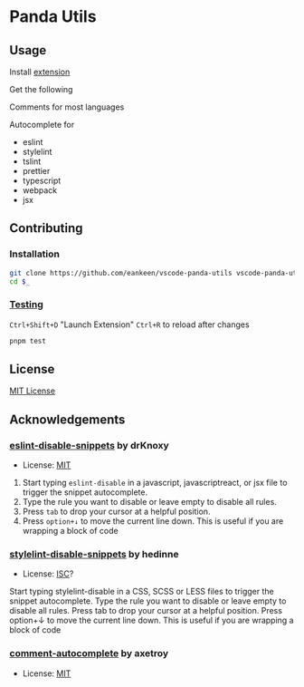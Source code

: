 # Panda Utils

## Usage

Install [extension](https://marketplace.visualstudio.com/items?itemName=EdwinKofler.vscode-panda-utils)

Get the following

Comments for
most languages

Autocomplete for
- eslint
- stylelint
- tslint
- prettier
- typescript
- webpack
- jsx

## Contributing

### Installation

```sh
git clone https://github.com/eankeen/vscode-panda-utils vscode-panda-utils
cd $_
```

### [Testing](https://code.visualstudio.com/api/working-with-extensions/testing-extension)

`Ctrl+Shift+D` "Launch Extension"
`Ctrl+R` to reload after changes

```sh
pnpm test
```

## License

[MIT License](./license)

## Acknowledgements

### [eslint-disable-snippets](https://github.com/drKnoxy/eslint-disable-snippets) by drKnoxy

- License: [MIT](https://github.com/drKnoxy/eslint-disable-snippets/blob/master/LICENSE)

1. Start typing `eslint-disable` in a javascript, javascriptreact, or jsx file to trigger the snippet autocomplete.
2. Type the rule you want to disable or leave empty to disable all rules.
3. Press `tab` to drop your cursor at a helpful position.
4. Press `option+↓` to move the current line down. This is useful if you are wrapping a block of
code

### [stylelint-disable-snippets](https://github.com/hedinne/stylelint-disable-snippets) by hedinne

- License: [ISC](https://github.com/hedinne/stylelint-disable-snippets/blob/master/package.json)?

Start typing stylelint-disable in a CSS, SCSS or LESS files to trigger the snippet autocomplete.
Type the rule you want to disable or leave empty to disable all rules.
Press tab to drop your cursor at a helpful position.
Press option+↓ to move the current line down. This is useful if you are wrapping a block of code

### [comment-autocomplete](https://github.com/axetroy/vscode-comment-autocomplete) by axetroy

- License: [MIT](https://github.com/axetroy/vscode-comment-autocomplete/blob/master/LICENSE)